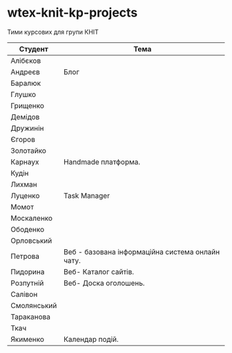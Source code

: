# wtex-knit-kp-projects
Тими курсових для групи КНІТ

|Студент|Тема|
|-|-|
|Алібєков||
|Андреєв|Блог|
|Баралюк||
|Глушко||
|Грищенко||
|Демідов||
|Дружинін||
|Єгоров||
|Золотайко||
|Карнаух|Handmade платформа.|
|Кудін||
|Лихман||
|Луценко|Task Manager|
|Момот||
|Москаленко||
|Ободенко||
|Орловський||
|Петрова|Веб - базована інформаційна система онлайн чату.|
|Пидорина|Веб- Каталог сайтів.| 
|Розпутній|Веб- Доска оголошень.| 
|Салівон||
|Смолянський||
|Тараканова||
|Ткач||
|Якименко|Календар подій.|
